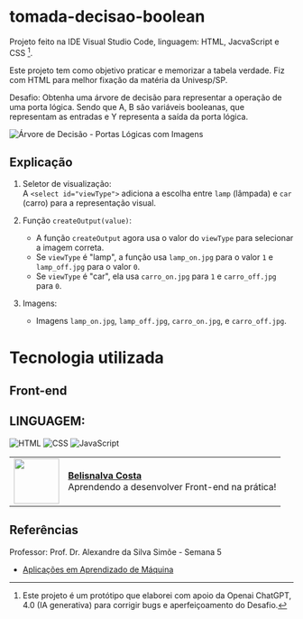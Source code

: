 # tomada-decisao-boolean

Projeto feito na IDE Visual Studio Code, linguagem: HTML, JacvaScript e CSS [^1].

Este projeto tem como objetivo praticar e memorizar a tabela verdade. Fiz com HTML para melhor fixação da matéria da Univesp/SP.

Desafio: Obtenha uma árvore de decisão para representar a operação de uma porta lógica. Sendo que A, B são variáveis booleanas, 
que representam as entradas e Y representa a saída da porta lógica.

![Árvore de Decisão - Portas Lógicas com Imagens](https://github.com/user-attachments/assets/0b824f89-f654-4d94-a008-8d7a95fe2415)

## Explicação

1. Seletor de visualização:  
   A `<select id="viewType">` adiciona a escolha entre `lamp` (lâmpada) e `car` (carro) para a representação visual.

2. Função `createOutput(value)`:  
   - A função `createOutput` agora usa o valor do `viewType` para selecionar a imagem correta.
   - Se `viewType` é "lamp", a função usa `lamp_on.jpg` para o valor `1` e `lamp_off.jpg` para o valor `0`.
   - Se `viewType` é "car", ela usa `carro_on.jpg` para `1` e `carro_off.jpg` para `0`.

3. Imagens:  
   - Imagens `lamp_on.jpg`, `lamp_off.jpg`, `carro_on.jpg`, e `carro_off.jpg`.

# Tecnologia  utilizada

## Front-end

## LINGUAGEM:

![HTML](https://img.shields.io/badge/HTML-000?style=for-the-badge&logo=html5&logoColor=30A3DC)
![CSS](https://img.shields.io/badge/CSS-000?style=for-the-badge&logo=css3&logoColor=E94D5F)
![JavaScript](https://img.shields.io/badge/JavaScript-000?style=for-the-badge&logo=javascript&logoColor=30A3DC)

  <table>
  <tr>
    <td>
      <img width="80px" align="center" src="https://avatars.githubusercontent.com/BelisnalvaCosta"/>
    </td>
    <td align="left">
      <a href="https://github.com/BelisnalvaCosta">
        <span><b>Belisnalva Costa</b></span>
      </a>
      <br>
      <span>Aprendendo a desenvolver Front-end na prática!</span>
    </td>
  </tr>
</table>

## Referências
Professor: Prof. Dr. Alexandre da Silva Simõe - Semana 5

- [Aplicações em Aprendizado de Máquina](https://ava.univesp.br/ultra/courses/_13240_1/cl/outline)

[^1]: Este projeto é um protótipo que elaborei com apoio da Openai ChatGPT, 4.0 (IA generativa) para corrigir bugs e aperfeiçoamento do Desafio.
